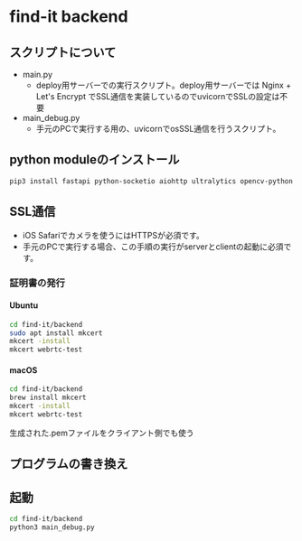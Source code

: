 # find-it backend

## スクリプトについて
- main.py
  - deploy用サーバーでの実行スクリプト。deploy用サーバーでは Nginx + Let's Encrypt でSSL通信を実装しているのでuvicornでSSLの設定は不要
- main_debug.py
  - 手元のPCで実行する用の、uvicornでosSSL通信を行うスクリプト。

## python moduleのインストール
```sh
pip3 install fastapi python-socketio aiohttp ultralytics opencv-python uvicorn
```

## SSL通信
- iOS Safariでカメラを使うにはHTTPSが必須です。
- 手元のPCで実行する場合、この手順の実行がserverとclientの起動に必須です。

### 証明書の発行
#### Ubuntu
```sh
cd find-it/backend
sudo apt install mkcert
mkcert -install
mkcert webrtc-test
```

#### macOS
```sh
cd find-it/backend
brew install mkcert
mkcert -install
mkcert webrtc-test
```

生成された.pemファイルをクライアント側でも使う

## プログラムの書き換え

## 起動
```sh
cd find-it/backend
python3 main_debug.py
```